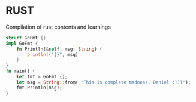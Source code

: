 
# RUST

Compilation of rust contents and learnings

```rust
struct GoFmt {}
impl GoFmt {
    fn Println(&self, msg: String) {
        println!("{}", msg)
    }
}
fn main() {
    let fmt = GoFmt {};
    let msg = String::from( "This is complete madness, Daniel :)))");
    fmt.Println(msg);
}

```
